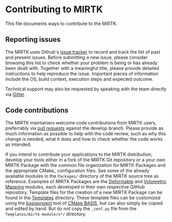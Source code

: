 # Contributing to MIRTK

This file documents ways to contribute to the MIRTK.

## Reporting issues

The MIRTK uses Github's [issue tracker](https://github.com/BioMedIA/MIRTK/issues?state=open)
to record and track the list of past and present issues. Before submitting a new issue,
please consider browsing this list to check whether your problem is being or has already
been dealt with. Together with a meaningful title, please provide detailed instructions to
help reproduce the issue. Important pieces of information include the OS, build context,
execution steps and expected outcome. 

Technical support may also be requested by speaking with the team directly via
[Gitter](https://gitter.im/BioMedIA/MIRTK). 

## Code contributions

The MIRTK maintainers welcome code contributions from MIRTK users, preferrably via
[pull requests](https://github.com/BioMedIA/MIRTK/pulls) against the develop branch.
Please provide as much information as possible to help with the code review, such as why
this change is needed, what it does and how to check whether the code works as intended.

If you intend to contribute your applications to the MIRTK distribution, develop your tools
either in a fork of the MIRTK Git repository or a your own MIRTK Package
with the common file organization for MIRTK Packages and the appropriate CMake_ configuration
files. See some of the already available modules in the ``Packages/`` directory of the
MIRTK source tree as reference. Examples of MIRTK Packages are the
[Deformable](https://github.com/MIRTK/Deformable) and
[Volumetric Mapping](https://github.com/MIRTK/VolumetricMapping) modules,
each developed in their own respective GitHub repository.
Template files for the creation of a new MIRTK Package can be found in the
[Templates](Templates/mirtk-module) directory. These template files can be customized using
the [basisproject](http://opensource.andreasschuh.com/cmake-basis/howto/use-and-customize-templates.html#use-a-template)
tool of [CMake BASIS](http://opensource.andreasschuh.com/cmake-basis/), but can also
simply be copied and edited by hand. But do not copy the ```_conf.py``` file from the
```Templates/mirtk-module/v*/``` directory.
